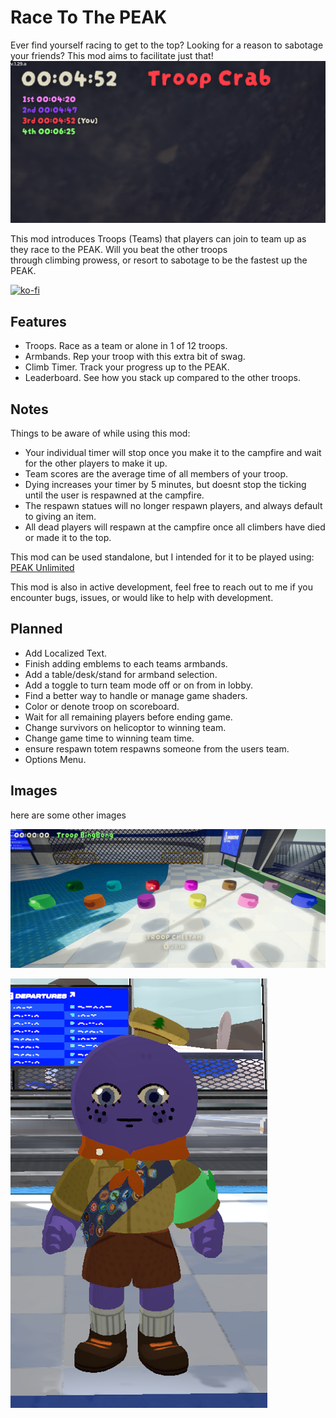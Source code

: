 # Race To The PEAK
Ever find yourself racing to get to the top? Looking for a reason to sabotage your friends? This mod aims to facilitate just that!
![image](https://raw.githubusercontent.com/Raiderj9/RaceToThePEAK/refs/heads/master/Pictures/Leaderboard.png)

This mod introduces Troops (Teams) that players can join to team up as they race to the PEAK. Will you beat the other troops <br>
through climbing prowess, or resort to sabotage to be the fastest up the PEAK.

[![ko-fi](https://ko-fi.com/img/githubbutton_sm.svg)](https://ko-fi.com/raiderj9) 

## Features
- Troops. Race as a team or alone in 1 of 12 troops.
- Armbands. Rep your troop with this extra bit of swag.
- Climb Timer. Track your progress up to the PEAK.
- Leaderboard. See how you stack up compared to the other troops.

## Notes
Things to be aware of while using this mod:
- Your individual timer will stop once you make it to the campfire and wait for the other players to make it up.
- Team scores are the average time of all members of your troop.
- Dying increases your timer by 5 minutes, but doesnt stop the ticking until the user is respawned at the campfire.
- The respawn statues will no longer respawn players, and always default to giving an item.
- All dead players will respawn at the campfire once all climbers have died or made it to the top.

This mod can be used standalone, but I intended for it to be played using:
[PEAK Unlimited](https://thunderstore.io/c/peak/p/glarmer/PEAK_Unlimited/) 

This mod is also in active development, feel free to reach out to me if you encounter bugs, issues, or would like to help with development.

## Planned
- Add Localized Text.
- Finish adding emblems to each teams armbands.
- Add a table/desk/stand for armband selection.
- Add a toggle to turn team mode off or on from in lobby.
- Find a better way to handle or manage game shaders.
- Color or denote troop on scoreboard.
- Wait for all remaining players before ending game.
- Change survivors on helicoptor to winning team.
- Change game time to winning team time.
- ensure respawn totem respawns someone from the users team.
- Options Menu.


## Images
here are some other images

![image](https://raw.githubusercontent.com/Raiderj9/RaceToThePEAK/refs/heads/master/Pictures/TroopArmbands.png)

![image](https://raw.githubusercontent.com/Raiderj9/RaceToThePEAK/refs/heads/master/Pictures/ScoutWithArmband.png)
